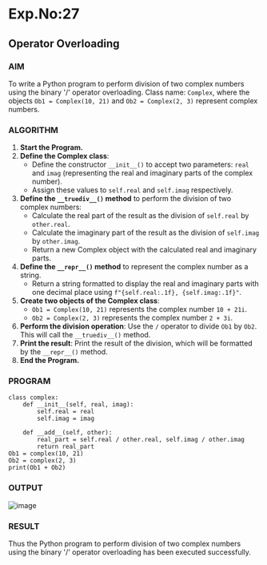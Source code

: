 # Exp.No:27  
## Operator Overloading



### AIM  
To write a Python program to perform division of two complex numbers using the binary '/' operator overloading. Class name: `Complex`, where the objects `Ob1 = Complex(10, 21)` and `Ob2 = Complex(2, 3)` represent complex numbers.



### ALGORITHM

1. **Start the Program.**
2. **Define the Complex class**:
   - Define the constructor `__init__()` to accept two parameters: `real` and `imag` (representing the real and imaginary parts of the complex number).
   - Assign these values to `self.real` and `self.imag` respectively.
3. **Define the `__truediv__()` method** to perform the division of two complex numbers:
   - Calculate the real part of the result as the division of `self.real` by `other.real`.
   - Calculate the imaginary part of the result as the division of `self.imag` by `other.imag`.
   - Return a new Complex object with the calculated real and imaginary parts.
4. **Define the `__repr__()` method** to represent the complex number as a string.
   - Return a string formatted to display the real and imaginary parts with one decimal place using `f"{self.real:.1f}, {self.imag:.1f}"`.
5. **Create two objects of the Complex class**:
   - `Ob1 = Complex(10, 21)` represents the complex number `10 + 21i`.
   - `Ob2 = Complex(2, 3)` represents the complex number `2 + 3i`.
6. **Perform the division operation**: Use the `/` operator to divide `Ob1` by `Ob2`. This will call the `__truediv__()` method.
7. **Print the result**: Print the result of the division, which will be formatted by the `__repr__()` method.
8. **End the Program.**



### PROGRAM

```
class complex:
    def __init__(self, real, imag):
        self.real = real
        self.imag = imag

    def __add__(self, other):
        real_part = self.real / other.real, self.imag / other.imag
        return real_part
Ob1 = complex(10, 21)
Ob2 = complex(2, 3)
print(Ob1 + Ob2)
```

### OUTPUT
![image](https://github.com/user-attachments/assets/fa3f5af6-f04b-4b6c-9640-10f8743c442d)


### RESULT
Thus the Python program to perform division of two complex numbers using the binary '/' operator overloading has been executed successfully.
